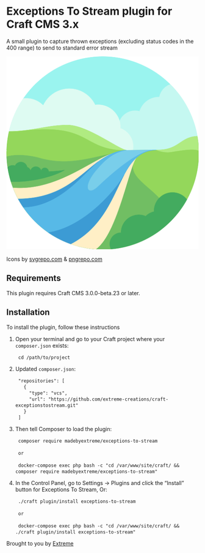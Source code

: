 # Exceptions To Stream plugin for Craft CMS 3.x

A small plugin to capture thrown exceptions (excluding status codes in the 400 range) to send to standard error stream

![Screenshot](resources/img/plugin-logo.png)

Icons by [svgrepo.com](https://www.svgrepo.com/svg/38944/river) & [pngrepo.com](https://www.pngrepo.com/svg/129426/river)

## Requirements

This plugin requires Craft CMS 3.0.0-beta.23 or later.

## Installation

To install the plugin, follow these instructions

1. Open your terminal and go to your Craft project where your `composer.json` exists:

        cd /path/to/project

2. Updated `composer.json`:

        "repositories": [
          {
            "type": "vcs",
            "url": "https://github.com/extreme-creations/craft-exceptionstostream.git"
          }
        ]

3. Then tell Composer to load the plugin:

        composer require madebyextreme/exceptions-to-stream

        or

        docker-compose exec php bash -c "cd /var/www/site/craft/ && composer require madebyextreme/exceptions-to-stream"

4. In the Control Panel, go to Settings → Plugins and click the “Install” button for Exceptions To Stream, Or:

        ./craft plugin/install exceptions-to-stream

        or

        docker-compose exec php bash -c "cd /var/www/site/craft/ && ./craft plugin/install exceptions-to-stream"

Brought to you by [Extreme](https://madebyextreme.com/)
